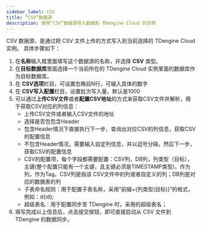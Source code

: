 ```yaml
---
sidebar_label: CSV
title: “CSV”数据源
description: 使用“CSV”数据源导入数据到 TDengine Cloud 的实例
---
```

CSV 数据源，是通过把 CSV 文件上传的方式写入到当前选择的 TDengine Cloud 实例。
具体步骤如下：

1. 在**名称**输入框里面填写这个数据源的名称，并选择 **CSV** 类型。
2. 在**目标数据库**里面选择一个当前所在的 TDengine Cloud 实例里面的数据库作为目标数据库。
3. 在 **CSV选项**栏目，可设置忽略前N行，可输入具体的数字
4. 在 **CSV写入配置**栏目，设置批次写入量，默认是1000
5. 可以通过**上传CSV文件**或者**配置CSV地址**的方式来获取CSV文件并解析，用于获取CSV对应的列信息：
      - 上传CSV文件或者输入CSV文件的地址
      - 选择是否包包含Header
      - 包含Header情况下直接执行下一步，查询出对应CSV的列信息，获取CSV的配置信息
      - 不包含Header情况，需要输入自定列信息，并以逗号分隔，然后下一步，获取CSV的配置信息
      - CSV的配置项，每个字段都需要配置：CSV列，DB列，列类型（目标），主键(整个配置只能有一个主键，且主键必须是TIMESTAMP类型)，作为列，作为Tag。CSV列是指该 CSV文件中的列或者自定义的列；DB列是对应的数据表的列
      - 子表命名规则：用于配置子表名称，采用“前缀+{列类型(目标)}”的格式，例如：d{id};
      - 超级表名：用于配置同步至 TDengine 时，采用的超级表名；
6. 填写完成以上信息后，点击提交按钮，即可直接启动从 CSV 文件到 TDengine 的数据同步。
